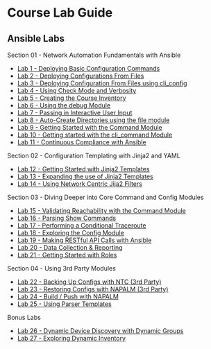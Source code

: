 # Course Lab Guide


## Ansible Labs


Section 01 - Network Automation Fundamentals with Ansible 

- [Lab 1 - Deploying Basic Configuration Commands](labs/Section_01_Network_Automation_Fundamentals_with_Ansible/Ansible_Lab_01_Deploy_Basic_Configs.md)
- [Lab 2 - Deploying Configurations From Files](labs/Section_01_Network_Automation_Fundamentals_with_Ansible/Ansible_Lab_02_Deploy_Config_Files.md)
- [Lab 3 - Deploying Configuration From Files using cli_config](labs/Section_01_Network_Automation_Fundamentals_with_Ansible/Ansible_Lab_03_CLI_Config.md)
- [Lab 4 - Using Check Mode and Verbosity](labs/Section_01_Network_Automation_Fundamentals_with_Ansible/Ansible_Lab_04_Config_Verbosity_Check.md)
- [Lab 5 - Creating the Course Inventory](labs/Section_01_Network_Automation_Fundamentals_with_Ansible/Ansible_Lab_05_Course_Inventory_File.md)
- [Lab 6 - Using the debug Module](labs/Section_01_Network_Automation_Fundamentals_with_Ansible/Ansible_Lab_06_Debug_Module.md)
- [Lab 7 - Passing in Interactive User Input](labs/Section_01_Network_Automation_Fundamentals_with_Ansible/Ansible_Lab_07_User_Input.md)
- [Lab 8 - Auto-Create Directories using the file module](labs/Section_01_Network_Automation_Fundamentals_with_Ansible/Ansible_Lab_08_Auto_Create_Directories.md)
- [Lab 9 - Getting Started with the Command Module](labs/Section_01_Network_Automation_Fundamentals_with_Ansible/Ansible_Lab_09_Core_Command_Module_01.md)
- [Lab 10 - Getting started with the cli_command Module](labs/Section_01_Network_Automation_Fundamentals_with_Ansible/Ansible_Lab_10_Cli_Command_Module.md)
- [Lab 11 - Continuous Compliance with Ansible](labs/Section_01_Network_Automation_Fundamentals_with_Ansible/Ansible_Lab_11_Core_Command_Compliance.md)

Section 02 - Configuration Templating with Jinja2 and YAML

- [Lab 12 - Getting Started with Jinja2 Templates](labs/Section_02_Configuration_Templating_with_Jinja2_and_YAML/Ansible_Lab_12_Jinja2_Config_Templates_01.md)
- [Lab 13 - Expanding the use of Jinja2 Templates](labs/Section_02_Configuration_Templating_with_Jinja2_and_YAML/Ansible_Lab_13_Jinja2_Config_Templates_02.md)
- [Lab 14 - Using Network Centric Jija2 Filters](labs/Section_02_Configuration_Templating_with_Jinja2_and_YAML/Ansible_Lab_14_Using_Network_Centric_Jinja2_Filters.md)

Section 03 - Diving Deeper into Core Command and Config Modules 

- [Lab 15 - Validating Reachability with the Command Module](labs/Section_03_Diving_Deeper_into_Core_Command_and_Config_Modules/Ansible_Lab_15_Core_Command_Module_02.md)
- [Lab 16 - Parsing Show Commands](labs/Section_03_Diving_Deeper_into_Core_Command_and_Config_Modules/Ansible_Lab_16_Parsing_Show_Commands.md)
- [Lab 17 - Performing a Conditional Traceroute](labs/Section_03_Diving_Deeper_into_Core_Command_and_Config_Modules/Ansible_Lab_17_Parsing_Conditional_Traceroute.md)
- [Lab 18 - Exploring the Config Module](labs/Section_03_Diving_Deeper_into_Core_Command_and_Config_Modules/Ansible_Lab_18_Using_the_Config_Module.md)
- [Lab 19 - Making RESTful API Calls with Ansible](labs/Section_03_Diving_Deeper_into_Core_Command_and_Config_Modules/Ansible_Lab_19_Making_REST_API_Calls.md)
- [Lab 20 - Data Collection & Reporting](labs/Section_03_Diving_Deeper_into_Core_Command_and_Config_Modules/Ansible_Lab_20_Data_Collection_Reporting.md)
- [Lab 21 - Getting Started with Roles](labs/Section_03_Diving_Deeper_into_Core_Command_and_Config_Modules/Ansible_Lab_21_Creating_Ansible_Role.md)

Section 04 - Using 3rd Party Modules 

- [Lab 22 - Backing Up Configs with NTC (3rd Party)](labs/Section_04_Using_3rd_Party_Modules/Ansible_Lab_22_Backup_Configs.md)
- [Lab 23 - Restoring Configs with NAPALM (3rd Party)](labs/Section_04_Using_3rd_Party_Modules/Ansible_Lab_23_Restore_Configs.md)
- [Lab 24 - Build / Push with NAPALM ](labs/Section_04_Using_3rd_Party_Modules/Ansible_Lab_24_Build_Push.md)
- [Lab 25 - Using Parser Templates ](labs/Section_04_Using_3rd_Party_Modules/Ansible_Lab_25_Parser_Templates.md)

Bonus Labs 

- [Lab 26 - Dynamic Device Discovery with Dynamic Groups](labs/Bonus_Labs/Ansible_Lab_26_Device_Discovery_Dynamic_Groups.md)
- [Lab 27 - Exploring Dynamic Inventory](labs/Bonus_Labs/Ansible_Lab_27_Dynamic_Inventory.md)
